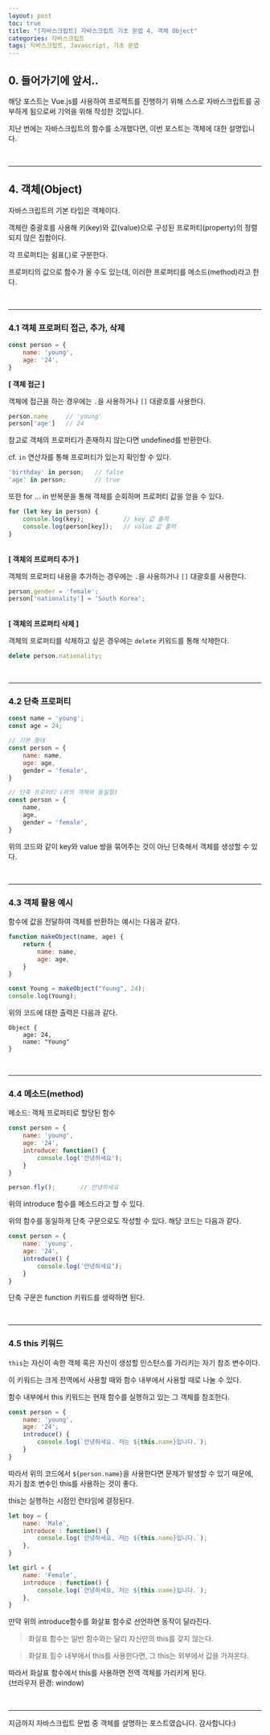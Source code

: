 ```yaml
---
layout: post
toc: true
title: "[자바스크립트] 자바스크립트 기초 문법 4. 객체 Object"
categories: 자바스크립트
tags: 자바스크립트, Javascript, 기초 문법
---
```


## 0. 들어가기에 앞서..
해당 포스트는 Vue.js를 사용하여 프로젝트를 진행하기 위해 스스로 자바스크립트를 공부하게 됨으로써 기억을 위해 작성한 것입니다.

지난 번에는 자바스크립트의 함수를 소개했다면, 이번 포스트는 객체에 대한 설명입니다.

<br/>
<hr/>

## 4. 객체(Object)
자바스크립트의 기본 타입은 객체이다.

객체란 중괄호를 사용해 키(key)와 값(value)으로 구성된 프로퍼티(property)의 정렬되지 않은 집합이다.

각 프로퍼티는 쉼표(,)로 구분한다.

프로퍼티의 값으로 함수가 올 수도 있는데, 이러한 프로퍼티를 메소드(method)라고 한다.

<br/>
<hr/>

### 4.1 객체 프로퍼티 접근, 추가, 삭제

```javascript
const person = {
    name: 'young',
    age: '24',
}
```

<b>[ 객체 접근 ]</b>

객체에 접근을 하는 경우에는 `.`을 사용하거나 `[]` 대괄호를 사용한다.
```javascript
person.name     // 'young'
person['age']   // 24
```

참고로 객체의 프로퍼티가 존재하지 않는다면 undefined를 반환한다.

cf. `in` 연산자를 통해 프로퍼티가 있는지 확인할 수 있다.
```javascript
'birthday' in person;   // false
'age' in person;        // true
```

또한 for ... in 반복문을 통해 객체를 순회하며 프로퍼티 값을 얻을 수 있다.
```javascript
for (let key in person) {
    console.log(key);           // key 값 출력
    console.log(person[key]);   // value 값 출력
}
```

<br/>
<b>[ 객체의 프로퍼티 추가 ]</b>

객체의 프로퍼티 내용을 추가하는 경우에는 `.`을 사용하거나 `[]` 대괄호를 사용한다.
```javascript
person.gender = 'female';
person['nationality'] = 'South Korea';
```

<br/>
<b>[ 객체의 프로퍼티 삭제 ]</b>

객체의 프로퍼티를 삭제하고 싶은 경우에는 `delete` 키워드를 통해 삭제한다.
```javascript
delete person.nationality;
```

<br/>
<hr/>

### 4.2 단축 프로퍼티

```javascript
const name = 'young';
const age = 24;

// 기본 형태
const person = {
    name: name,
    age: age,
    gender = 'female',
}

// 단축 프로퍼티 (위의 객체와 동일함)
const person = {
    name,
    age,
    gender = 'female',
}
```

위의 코드와 같이 key와 value 쌍을 묶어주는 것이 아닌 단축해서 객체를 생성할 수 있다.

<br/>
<hr/>

### 4.3 객체 활용 예시

함수에 값을 전달하여 객체를 반환하는 예시는 다음과 같다.

```javascript
function makeObject(name, age) {
    return {
        name: name,
        age: age,
    }
}

const Young = makeObject("Young", 24);
console.log(Young);
```
위의 코드에 대한 출력은 다음과 같다.

```
Object {
    age: 24,
    name: "Young"
}
```

<br/>
<hr/>

### 4.4 메소드(method)
메소드: 객체 프로퍼티로 할당된 함수 

```javascript
const person = {
    name: 'young',
    age: '24',
    introduce: function() {
        console.log('안녕하세요');
    }
}

person.fly();       // 안녕하세요
```
위의 introduce 함수를 메소드라고 할 수 있다.

위의 함수를 동일하게 단축 구문으로도 작성할 수 있다. 해당 코드는 다음과 같다.

```javascript
const person = {
    name: 'young',
    age: '24',
    introduce() {
        console.log('안녕하세요');
    }
}
```
단축 구문은 function 키워드를 생략하면 된다.

<br/>
<hr/>

### 4.5 this 키워드
`this`는 자신이 속한 객체 혹은 자신이 생성할 인스턴스를 가리키는 자기 참조 변수이다.

이 키워드는 크게 전역에서 사용할 때와 함수 내부에서 사용할 때로 나눌 수 있다.

함수 내부에서 this 키워드는 현재 함수를 실행하고 있는 그 객체를 참조한다.

```javascript
const person = {
    name: 'young',
    age: '24',
    introduce() {
        console.log(`안녕하세요. 저는 ${this.name}입니다.`);
    }
}
```
따라서 위의 코드에서 `${person.name}`을 사용한다면 문제가 발생할 수 있기 때문에, 자기 참조 변수인 this를 사용하는 것이 좋다.


this는 실행하는 시점인 런타임에 결정된다.

```javascript
let boy = {
    name: 'Male',
    introduce : function() {
        console.log(`안녕하세요, 저는 ${this.name}입니다.`);
    },
}

let girl = {
    name: 'Female',
    introduce : function() {
        console.log(`안녕하세요, 저는 ${this.name}입니다.`);
    },
}
```
만약 위의 introduce함수를 화살표 함수로 선언하면 동작이 달라진다.

> 화살표 함수는 일반 함수와는 달리 자신만의 this를 갖지 않는다.

> 화살표 힘수 내부에서 this를 사용한다면, 그 this는 외부에서 값을 가져온다.

따라서 화살표 함수에서 this를 사용하면 전역 객체를 가리키게 된다.<br/>
(브라우저 환경: window)

<br/>
<hr/>

지금까지 자바스크립트 문법 중 객체를 설명하는 포스트였습니다. 감사합니다:)
